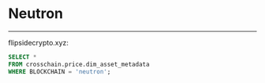 # Neutron


---
flipsidecrypto.xyz:

```sql
SELECT *
FROM crosschain.price.dim_asset_metadata
WHERE BLOCKCHAIN = 'neutron';
```

